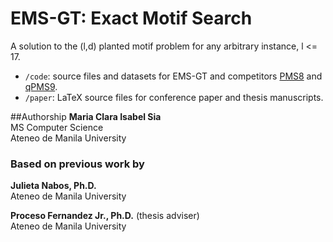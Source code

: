 # EMS-GT: Exact Motif Search

A solution to the (l,d) planted motif problem for any arbitrary instance, l <= 17.

- `/code`: source files and datasets for EMS-GT and competitors 
[PMS8](http://engr.uconn.edu/~man09004/PMS8/) and 
[qPMS9](https://github.com/mariusmni/qpms9/tree/master/qpms9).
- `/paper`:  LaTeX source files for conference paper and thesis manuscripts.

##Authorship
**Maria Clara Isabel Sia**	<br/>
MS Computer Science			<br/>
Ateneo de Manila University

### Based on previous work by
**Julieta Nabos, Ph.D.**		<br/>
Ateneo de Manila University

**Proceso Fernandez Jr., Ph.D.** (thesis adviser) <br/>
Ateneo de Manila University